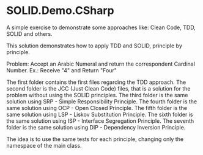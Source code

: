 # SOLID.Demo.CSharp
A simple exercise to demonstrate some approaches like: Clean Code, TDD, SOLID and others.

This solution demonstrates how to apply TDD and SOLID, principle by principle. 

Problem: Accept an Arabic Numeral and return the correspondent Cardinal Number.
Ex.: Receive "4" and Return "Four"

The first folder contains the first files regarding the TDD approach.
The second folder is the JCC (Just Clean Code) files, that is a solution for the problem without using the SOLID principles.
The third folder is the same solution using SRP - Simple Responsibility Principle.
The fourth folder is the same solution using OCP - Open Closed Principle.
The fifth folder is the same solution using LSP - Liskov Substitution Principle.
The sixth folder is the same solution using ISP - Interface Segregation Principle.
The seventh folder is the same solution using DIP - Dependency Inversion Principle.

The idea is to use the same tests for each principle, changing only the namespace of the main class.
